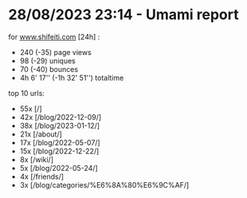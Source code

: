 # 28/08/2023 23:14 - Umami report
for www.shifeiti.com [24h] :

 - 240 (-35) page views
 - 98 (-29) uniques
 - 70 (-40) bounces
 - 4h 6' 17'' (-1h 32' 51'') totaltime


top 10 urls:
 - 55x [/]
 - 42x [/blog/2022-12-09/]
 - 38x [/blog/2023-01-12/]
 - 21x [/about/]
 - 17x [/blog/2022-05-07/]
 - 15x [/blog/2022-12-22/]
 - 8x [/wiki/]
 - 5x [/blog/2022-05-24/]
 - 4x [/friends/]
 - 3x [/blog/categories/%E6%8A%80%E6%9C%AF/]


